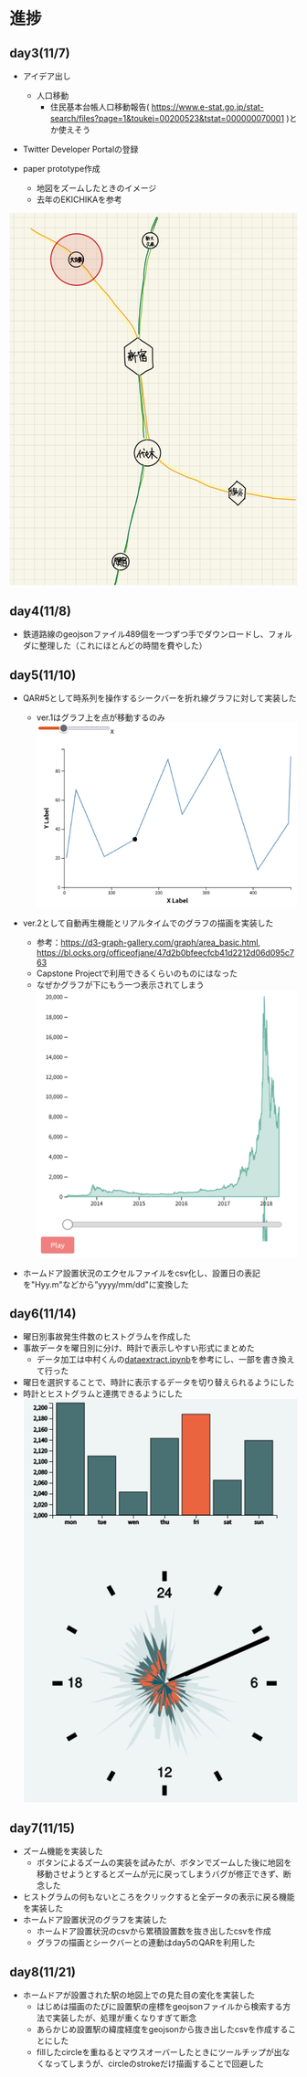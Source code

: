 # 進捗
## day3(11/7)
- アイデア出し
  - 人口移動
    - 住民基本台帳人口移動報告( https://www.e-stat.go.jp/stat-search/files?page=1&toukei=00200523&tstat=000000070001 )とか使えそう

- Twitter Developer Portalの登録

- paper prototype作成
  - 地図をズームしたときのイメージ
  - 去年のEKICHIKAを参考

![](shinchoku_image/kagaya/paper%20prototype.jpg)

## day4(11/8)
- 鉄道路線のgeojsonファイル489個を一つずつ手でダウンロードし、フォルダに整理した（これにほとんどの時間を費やした）

## day5(11/10)
- QAR#5として時系列を操作するシークバーを折れ線グラフに対して実装した
  - ver.1はグラフ上を点が移動するのみ
   ![](shinchoku_image/kagaya/Screenshot%20from%202022-11-10%2022-55-42.png)

- ver.2として自動再生機能とリアルタイムでのグラフの描画を実装した
  - 参考：https://d3-graph-gallery.com/graph/area_basic.html, https://bl.ocks.org/officeofjane/47d2b0bfeecfcb41d2212d06d095c763
  - Capstone Projectで利用できるくらいのものにはなった
  - なぜかグラフが下にもう一つ表示されてしまう
  ![](shinchoku_image/kagaya/Screenshot%20from%202022-11-14%2013-03-52.png)

- ホームドア設置状況のエクセルファイルをcsv化し、設置日の表記を"Hyy.m"などから”yyyy/mm/dd"に変換した

## day6(11/14)
- 曜日別事故発生件数のヒストグラムを作成した
- 事故データを曜日別に分け、時計で表示しやすい形式にまとめた
  - データ加工は中村くんの[dataextract.ipynb](https://github.com/InfovisHandsOn/A-Pastani/blob/main/nakamura/dataextract.ipynb)を参考にし、一部を書き換えて行った
- 曜日を選択することで、時計に表示するデータを切り替えられるようにした
- 時計とヒストグラムと連携できるようにした
   ![](shinchoku_image/kagaya/Screenshot%20from%202022-11-14%2023-04-04.png)

## day7(11/15)
- ズーム機能を実装した
  - ボタンによるズームの実装を試みたが、ボタンでズームした後に地図を移動させようとするとズームが元に戻ってしまうバグが修正できず、断念した
- ヒストグラムの何もないところをクリックすると全データの表示に戻る機能を実装した
- ホームドア設置状況のグラフを実装した
  - ホームドア設置状況のcsvから累積設置数を抜き出したcsvを作成
  - グラフの描画とシークバーとの連動はday5のQARを利用した

## day8(11/21)
- ホームドアが設置された駅の地図上での見た目の変化を実装した
  - はじめは描画のたびに設置駅の座標をgeojsonファイルから検索する方法で実装したが、処理が重くなりすぎて断念
  - あらかじめ設置駅の緯度経度をgeojsonから抜き出したcsvを作成することにした
  - fillしたcircleを重ねるとマウスオーバーしたときにツールチップが出なくなってしまうが、circleのstrokeだけ描画することで回避した
